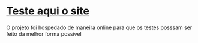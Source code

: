 # [Teste aqui o site](https://landing-page-guep.vercel.app/)
O projeto foi hospedado de maneira online para que os testes posssam ser feito da melhor forma possivel
